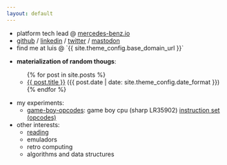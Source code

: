 ```yaml
---
layout: default
---
```

 <ul>
    <li>
        platform tech lead @ <a href="https://mercedes-benz.io">mercedes-benz.io</a>
    </li>
    <li>
      <a href="{{ 'https://github.com/' | append: site.theme_config.github_username }}">github</a> /
      <a href="{{ 'https://linkedin.com/in/' | append: site.theme_config.linkedin_username }}">linkedin</a> /
      <a href="{{ 'https://twitter.com/' | append: site.theme_config.twitter_username }}">twitter</a> /
      <a href="{{ 'https://mastodon.social/@' | append: site.theme_config.mastodon_username }}">mastodon</a>
    </li>
    <li>
      find me at luis @ `{{ site.theme_config.base_domain_url }}`
    </li>
 </ul>
 <ul>
    <li><b>materialization of random thougs</b>:</li>
    <ul class="post-list">
      {% for post in site.posts %}
        <li>
          <a class="post-list" href="{{ post.url }}">{{ post.title }}</a> (<span class="post-meta">{{ post.date | date: site.theme_config.date_format }}</span>)
        </li>
      {% endfor %}
    </ul>
 </ul>
 <ul>
    <li>
       my experiments:
       <ul>
          <li>
            <a href="https://github.com/lmmendes/game-boy-opcodes" target="_blank">game-boy-opcodes</a>: game boy cpu (sharp LR35902) <a href="https://gb.insertcoin.dev/">instruction set (opcodes)</a>
          </li>
          <!--
          <li>
            <a href="https://github.com/lmmendes/chip8-rb" target="_blank">
            chip8-rb</a>: A chip 8 interpreter in ruby (wip)</li>
          <li><a href="https://github.com/lmmendes/okada" target="_blank">okada</a>: A work in progress to try to implement a Game Boy emulator in Ruby.</li>
          -->
       </ul>
    </li>
    <li>
       other interests:
       <ul>
          <li><a href="https://www.goodreads.com/lmmendes">reading</a></li>
          <li>emuladors</li>
          <li>retro computing</li>
          <li>algorithms and data structures</li>
       </ul>
    </li>
 </ul>
